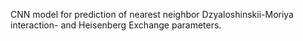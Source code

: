 CNN model for prediction of nearest neighbor Dzyaloshinskii-Moriya interaction- and Heisenberg Exchange parameters.

